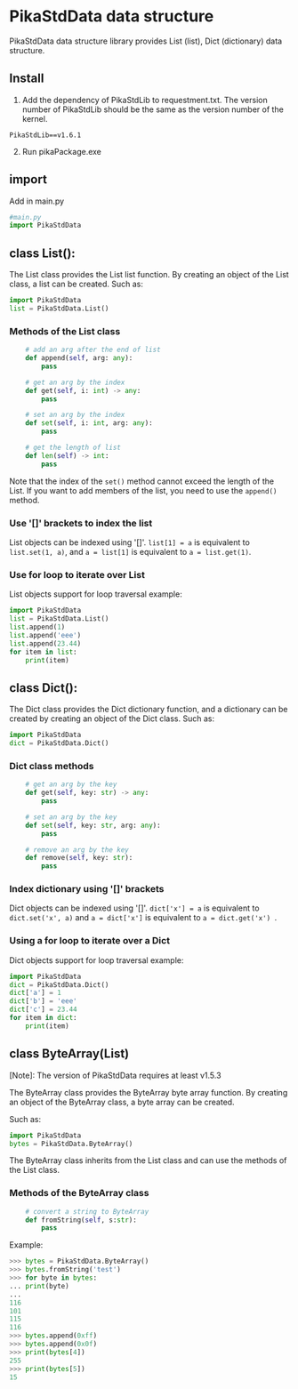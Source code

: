 # PikaStdData data structure

PikaStdData data structure library provides List (list), Dict (dictionary) data structure.
## Install

1. Add the dependency of PikaStdLib to requestment.txt. The version number of PikaStdLib should be the same as the version number of the kernel.
````
PikaStdLib==v1.6.1
````

2. Run pikaPackage.exe
## import
Add in main.py
````python
#main.py
import PikaStdData
````
## class List():
The List class provides the List list function. By creating an object of the List class, a list can be created.
Such as:
````python
import PikaStdData
list = PikaStdData.List()
````
### Methods of the List class
````python
    # add an arg after the end of list
    def append(self, arg: any):
        pass

    # get an arg by the index
    def get(self, i: int) -> any:
        pass

    # set an arg by the index
    def set(self, i: int, arg: any):
        pass

    # get the length of list
    def len(self) -> int:
        pass
````
Note that the index of the `set()` method cannot exceed the length of the List. If you want to add members of the list, you need to use the `append()` method.
### Use '[]' brackets to index the list
List objects can be indexed using '[]'. `list[1] = a` is equivalent to `list.set(1, a)`, and `a = list[1]` is equivalent to `a = list.get(1)`.
### Use for loop to iterate over List
List objects support for loop traversal
example:
````python
import PikaStdData
list = PikaStdData.List()
list.append(1)
list.append('eee')
list.append(23.44)
for item in list:
    print(item)

````
## class Dict():
The Dict class provides the Dict dictionary function, and a dictionary can be created by creating an object of the Dict class.
Such as:
````python
import PikaStdData
dict = PikaStdData.Dict()
````
### Dict class methods
````python
    # get an arg by the key
    def get(self, key: str) -> any:
        pass

    # set an arg by the key
    def set(self, key: str, arg: any):
        pass

    # remove an arg by the key
    def remove(self, key: str):
        pass
````
### Index dictionary using '[]' brackets
Dict objects can be indexed using '[]'. `dict['x'] = a` is equivalent to `dict.set('x', a)` and `a = dict['x']` is equivalent to `a = dict.get('x') `.
### Using a for loop to iterate over a Dict
Dict objects support for loop traversal
example:
````python
import PikaStdData
dict = PikaStdData.Dict()
dict['a'] = 1
dict['b'] = 'eee'
dict['c'] = 23.44
for item in dict:
    print(item)

````
## class ByteArray(List)

[Note]: The version of PikaStdData requires at least v1.5.3

The ByteArray class provides the ByteArray byte array function. By creating an object of the ByteArray class, a byte array can be created.

Such as:
````python
import PikaStdData
bytes = PikaStdData.ByteArray()
````

The ByteArray class inherits from the List class and can use the methods of the List class.

### Methods of the ByteArray class

``` python
    # convert a string to ByteArray
    def fromString(self, s:str):
        pass
````
Example:
``` python
>>> bytes = PikaStdData.ByteArray()
>>> bytes.fromString('test')
>>> for byte in bytes:
... print(byte)
...
116
101
115
116
>>> bytes.append(0xff)
>>> bytes.append(0x0f)
>>> print(bytes[4])
255
>>> print(bytes[5])
15
````